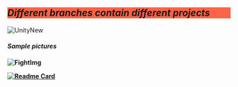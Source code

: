 <h2 style="background-color:rgb(255, 99, 71);"><b><i>Different branches contain different projects</i></b></h2>

![UnityNew](https://user-images.githubusercontent.com/55481788/194673942-78370651-ba65-4ecf-b6d4-84a264bfd48e.png)


<h4><b> <i>Sample pictures</i></b><h4>

![FightImg](https://user-images.githubusercontent.com/55481788/194673036-b5e40bb5-1504-471e-b168-40d4fa00148c.JPG)

  
 [![Readme Card](https://github-readme-stats.vercel.app/api/pin/?username=GeniusWeeb&repo=CustomRenderPipeline)](https://github.com/GeniusWeeb/CustomRenderPipeline)
